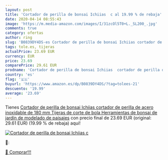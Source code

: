 ```yaml
---
layout: post
title: 'Cortador de perilla de bonsai Ichiias  c al 19.99 % de rebaja'
date: 2020-04-14 08:55:43
image: 'https://m.media-amazon.com/images/I/31zcOl5T0+L._SL200_.jpg'
comments: true
category: ofertas
author: ring
slug: 'B0839DY4DS-es Cortador de perilla de bonsai Ichiias cortador de perilla...'
tags: tole.es, tijeras
actualPrice: 23.69 EUR
currency: EUR
price: 23.69
comparePrice: 29.61 EUR
prodname: 'Cortador de perilla de bonsai Ichiias  cortador de perilla de acero inoxidable de 180 mm Tijeras de corte de bola Herramientas de bonsai de jardín de modelado de paisajes'
country: 'es'
flag: '🇪🇸'
buyurl: 'https://www.amazon.es/dp/B0839DY4DS/?tag=tolees-21'
descuento: '19.99'
average: '23.69'
---
```


Tienes [Cortador de perilla de bonsai Ichiias  cortador de perilla de acero inoxidable de 180 mm Tijeras de corte de bola Herramientas de bonsai de jardín de modelado de paisajes](https://www.amazon.es/dp/B0839DY4DS/?tag=tolees-21) con precio final de  23.69 EUR (original: 29.61 EUR) (19.99 %  de rebaja) aqui!

[![Cortador de perilla de bonsai Ichiias  c](https://m.media-amazon.com/images/I/31zcOl5T0+L._SL200_.jpg)](https://www.amazon.es/dp/B0839DY4DS/?tag=tolees-21)

🔎:


[🛒 Comprar!!!](https://www.amazon.es/dp/B0839DY4DS/?tag=tolees-21)
